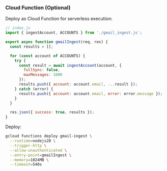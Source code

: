 ### Cloud Function (Optional)

Deploy as Cloud Function for serverless execution:

```javascript
// index.js
import { ingestAccount, ACCOUNTS } from './gmail_ingest.js';

export async function gmailIngest(req, res) {
  const results = [];

  for (const account of ACCOUNTS) {
    try {
      const result = await ingestAccount(account, {
        fullSync: false,
        maxMessages: 1000
      });
      results.push({ account: account.email, ...result });
    } catch (error) {
      results.push({ account: account.email, error: error.message });
    }
  }

  res.json({ success: true, results });
}
```

Deploy:

```bash
gcloud functions deploy gmail-ingest \
  --runtime=nodejs20 \
  --trigger-http \
  --allow-unauthenticated \
  --entry-point=gmailIngest \
  --memory=1024MB \
  --timeout=540s
```
